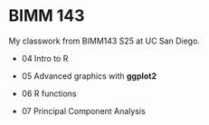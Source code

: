 # BIMM 143
My classwork from BIMM143 S25 at UC San Diego.

- 04 Intro to R

- 05 Advanced graphics with **ggplot2** 

- 06 R functions

- 07 Principal Component Analysis